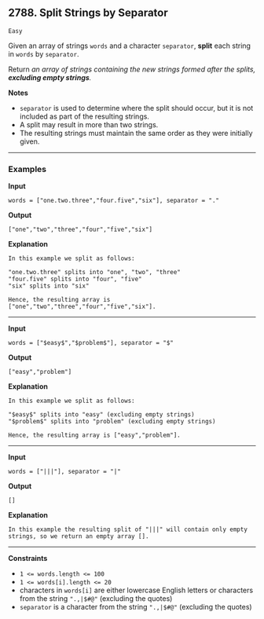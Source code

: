 
## 2788. Split Strings by Separator

`Easy`

<p>Given an array of strings <code>words</code> and a character <code>separator</code>, <strong>split</strong> each string in <code>words</code> by <code>separator</code>.</p>

<p>Return <em>an array of strings containing the new strings formed after the splits, <strong>excluding empty strings</strong>.</em></p>

<p><strong>Notes</strong></p>

<ul>
	<li><code>separator</code> is used to determine where the split should occur, but it is not included as part of the resulting strings.</li>
	<li>A split may result in more than two strings.</li>
	<li>The resulting strings must maintain the same order as they were initially given.</li>
</ul>

---

### Examples


**Input**
```
words = ["one.two.three","four.five","six"], separator = "."
```

**Output**
```
["one","two","three","four","five","six"]
```

**Explanation**
```
In this example we split as follows:

"one.two.three" splits into "one", "two", "three"
"four.five" splits into "four", "five"
"six" splits into "six" 

Hence, the resulting array is ["one","two","three","four","five","six"].
```

---

**Input**
```
words = ["$easy$","$problem$"], separator = "$"
```

**Output**
```
["easy","problem"]
```

**Explanation**
```
In this example we split as follows: 

"$easy$" splits into "easy" (excluding empty strings)
"$problem$" splits into "problem" (excluding empty strings)

Hence, the resulting array is ["easy","problem"].
```

---

**Input**
```
words = ["|||"], separator = "|"
```

**Output**
```
[]
```

**Explanation**
```
In this example the resulting split of "|||" will contain only empty strings, so we return an empty array []. 
```

---

**Constraints**

<ul>
	<li><code>1 &lt;= words.length &lt;= 100</code></li>
	<li><code>1 &lt;= words[i].length &lt;= 20</code></li>
	<li>characters in <code>words[i]</code> are either lowercase English letters or characters from the string <code>".,|$#@"</code> (excluding the quotes)</li>
	<li><code>separator</code> is a character from the string <code>".,|$#@"</code> (excluding the quotes)</li>
</ul>